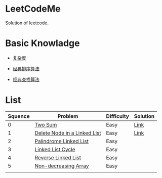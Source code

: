 # LeetCodeMe

Solution of leetcode.

# Basic Knowladge

- [复杂度](https://github.com/PleaseCallMeCoder/LeetCodeMe/blob/master/Basic%20Knowledge/%E5%A4%8D%E6%9D%82%E5%BA%A6.md)

- [经典排序算法](https://github.com/PleaseCallMeCoder/LeetCodeMe/blob/master/Basic%20Knowledge/%E7%BB%8F%E5%85%B8%E6%8E%92%E5%BA%8F%E7%AE%97%E6%B3%95.md)

- [经典查找算法](https://github.com/PleaseCallMeCoder/LeetCodeMe/blob/master/Basic%20Knowledge/%E7%BB%8F%E5%85%B8%E6%9F%A5%E6%89%BE%E7%AE%97%E6%B3%95.md)

# List

| Squence | Problem                                  | Difficulty | Solution                                 |
| ------- | ---------------------------------------- | ---------- | ---------------------------------------- |
| 0       | [Two Sum](https://leetcode.com/problems/two-sum/description/) | Easy       | [Link](https://github.com/PleaseCallMeCoder/LeetCodeMe/blob/master/Solution/TwoSum.md) |
| 1       | [Delete Node in a Linked List](https://leetcode.com/problems/delete-node-in-a-linked-list/description/) | Easy       | [Link](https://github.com/PleaseCallMeCoder/LeetCodeMe/blob/master/Solution/DeleteNode.md) |
| 2       | [Palindrome Linked List](https://leetcode.com/problems/palindrome-linked-list/description/) | Easy       |                                          |
| 3       | [Linked List Cycle](https://leetcode.com/problems/linked-list-cycle/description/) | Easy       |                                          |
| 4       | [ Reverse Linked List](https://leetcode.com/problems/reverse-linked-list/description/) | Easy       |                                          |
| 5       | [ Non-decreasing Array](https://leetcode.com/problems/non-decreasing-array/description/) | Easy       |                                          |
|         |                                          |            |                                          |

